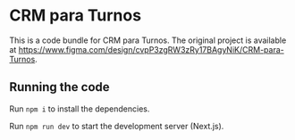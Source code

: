 
  # CRM para Turnos

  This is a code bundle for CRM para Turnos. The original project is available at https://www.figma.com/design/cvpP3zgRW3zRy17BAgyNiK/CRM-para-Turnos.

  ## Running the code

  Run `npm i` to install the dependencies.

Run `npm run dev` to start the development server (Next.js).
  